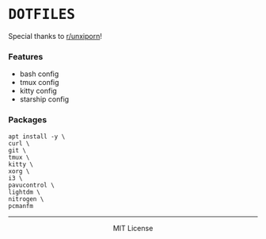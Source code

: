 <!-- My development environment -->

<h1>
  <samp>DOTFILES</samp>
</h1>

<p>
  Special thanks to <a href="https://www.reddit.com/r/unixporn">r/unxiporn</a>!
</p>

### Features
  - bash config
  - tmux config
  - kitty config
  - starship config

### Packages
  ```
  apt install -y \
  curl \
  git \
  tmux \
  kitty \
  xorg \
  i3 \
  pavucontrol \
  lightdm \
  nitrogen \
  pcmanfm
  ```

---

<p align="center">
  MIT License
</p>
